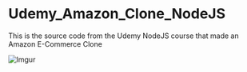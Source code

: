 # Udemy_Amazon_Clone_NodeJS
This is the source code from the Udemy NodeJS course that made an Amazon E-Commerce Clone

![Imgur](http://i.imgur.com/GZEQF0s.png)
